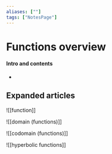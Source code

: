 ```yaml
---
aliases: [""]
tags: ["NotesPage"]
---
```


# Functions overview

#### Intro and contents
- 


## Expanded articles
![[function]]

![[domain (functions)]]

![[codomain (functions)]]

![[hyperbolic functions]]